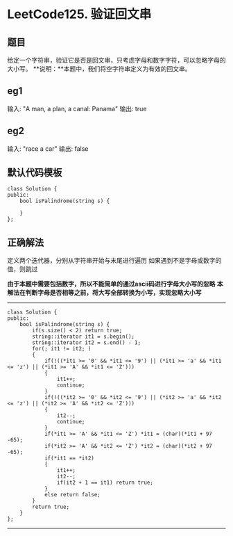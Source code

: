 # LeetCode125. 验证回文串
## 题目
给定一个字符串，验证它是否是回文串，只考虑字母和数字字符，可以忽略字母的大小写。
**说明：**本题中，我们将空字符串定义为有效的回文串。
## eg1
输入: "A man, a plan, a canal: Panama"
输出: true

## eg2
输入: "race a car"
输出: false

## 默认代码模板

	class Solution {
	public:
	    bool isPalindrome(string s) {
	        
	    }
	};
## 正确解法

定义两个迭代器，分别从字符串开始与末尾进行遍历
如果遇到不是字母或数字的值，则跳过

**由于本题中需要包括数字，所以不能简单的通过ascii码进行字母大小写的忽略**
**本解法在判断字母是否相等之前，将大写全部转换为小写，实现忽略大小写**

---
	class Solution {
	public:
	    bool isPalindrome(string s) {
	        if(s.size() < 2) return true;
	        string::iterator it1 = s.begin();
	        string::iterator it2 = s.end() - 1;
	        for(; it1 != it2; )
	        {
	            if(!((*it1 >= '0' && *it1 <= '9') || (*it1 >= 'a' && *it1 <= 'z') || (*it1 >= 'A' && *it1 <= 'Z')))
	            {
	                it1++;
	                continue;
	            }
	            if(!((*it2 >= '0' && *it2 <= '9') || (*it2 >= 'a' && *it2 <= 'z') || (*it2 >= 'A' && *it2 <= 'Z')))
	            {
	                it2--;
	                continue;
	            }
	            if(*it1 >= 'A' && *it1 <= 'Z') *it1 = (char)(*it1 + 97 -65);
	            if(*it2 >= 'A' && *it2 <= 'Z') *it2 = (char)(*it2 + 97 -65);
	            if(*it1 == *it2)
	            {
	                it1++;
	                it2--;
	                if(it2 + 1 == it1) return true;
	            }
	            else return false;
	        }
	        return true;
	    }
	};
---
